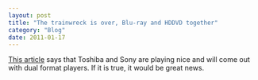 ```yaml
---
layout: post
title: "The trainwreck is over, Blu-ray and HDDVD together"
category: "Blog"
date: 2011-01-17
---
```



[This article](http://digitalbattle.com/2006/06/23/blu-ray-hd-dvd-hybrid/) says that Toshiba and Sony are playing nice and will come out with dual format players. If it is true, it would be great news.